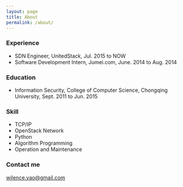 ```yaml
---
layout: page
title: About
permalink: /about/
---
```



### Experience
 * SDN Engineer, UnitedStack, Jul. 2015 to NOW
 * Software Development Intern, Jumei.com,  June. 2014 to Aug. 2014


### Education
 * Information Security, College of Computer Science, Chongqing University, Sept. 2011 to Jun. 2015

### Skill
 * TCP/IP
 * OpenStack Network
 * Python
 * Algorithm Programming
 * Operation and Maintenance


### Contact me
[wilence.yao@gmail.com](mailto:wilence.yao@gmail.com)
